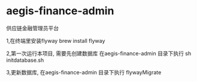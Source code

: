 # aegis-finance-admin
供应链金融管理员平台

1,在终端里安装flyway
brew install flyway

2,第一次运行本项目, 需要先创建数据库
  在aegis-finance-admin 目录下执行
sh initdatabase.sh

3,更新数据库,
  在aegis-finance-admin 目录下执行
  flywayMigrate
